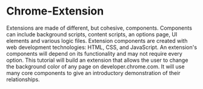 # Chrome-Extension
Extensions are made of different, but cohesive, components. Components can include background scripts, content scripts, an options page, UI elements and various logic files. Extension components are created with web development technologies: HTML, CSS, and JavaScript. An extension's components will depend on its functionality and may not require every option.  This tutorial will build an extension that allows the user to change the background color of any page on developer.chrome.com. It will use many core components to give an introductory demonstration of their relationships.
